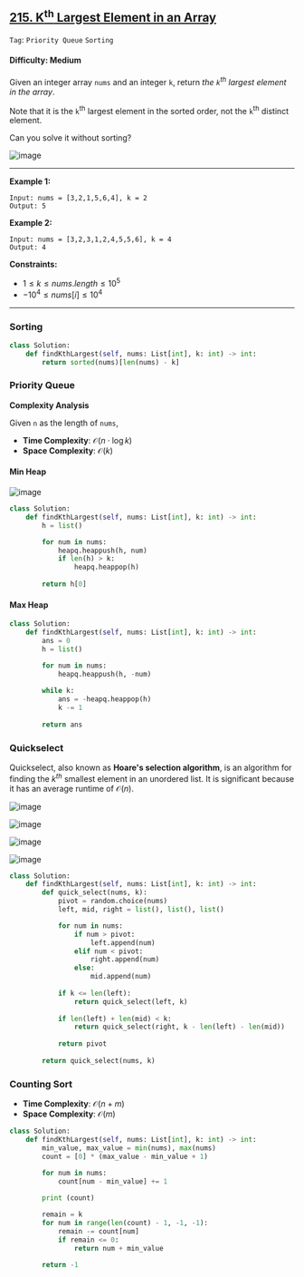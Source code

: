 ## [215. K<sup>th</sup> Largest Element in an Array](https://leetcode.com/problems/kth-largest-element-in-an-array)

```Tag```: ```Priority Queue``` ```Sorting```

#### Difficulty: Medium

Given an integer array ```nums``` and an integer ```k```, return _the ```k```<sup>th</sup> largest element in the array_.

Note that it is the ```k```<sup>th</sup> largest element in the sorted order, not the ```k```<sup>th</sup> distinct element.

Can you solve it without sorting?

![image](https://github.com/quananhle/Python/assets/35042430/6122472b-cc6f-4033-bc1c-6dbf54054b93)

---

__Example 1:__
```
Input: nums = [3,2,1,5,6,4], k = 2
Output: 5
```

__Example 2:__
```
Input: nums = [3,2,3,1,2,4,5,5,6], k = 4
Output: 4
```

__Constraints:__

- $1 \le k \le nums.length \le 10^{5}$
- $-10^{4} \le nums[i] \le 10^{4}$

---

### Sorting

```Python
class Solution:
    def findKthLargest(self, nums: List[int], k: int) -> int:
        return sorted(nums)[len(nums) - k]
```

### Priority Queue

__Complexity Analysis__

Given ```n``` as the length of ```nums```,

- __Time Complexity__: $\mathcal{O}(n \cdot \log k)$
- __Space Complexity__: $\mathcal{O}(k)$

#### Min Heap

![image](https://leetcode.com/problems/kth-largest-element-in-an-array/Figures/215/1.png)

```Python
class Solution:
    def findKthLargest(self, nums: List[int], k: int) -> int:
        h = list()

        for num in nums:
            heapq.heappush(h, num)
            if len(h) > k:
                heapq.heappop(h)
        
        return h[0]
```

#### Max Heap

```Python
class Solution:
    def findKthLargest(self, nums: List[int], k: int) -> int:
        ans = 0
        h = list()

        for num in nums:
            heapq.heappush(h, -num)
        
        while k:
            ans = -heapq.heappop(h)
            k -= 1
        
        return ans
```

### Quickselect

Quickselect, also known as __Hoare's selection algorithm__, is an algorithm for finding the $k^{th}$ smallest element in an unordered list. It is significant because it has an average runtime of $\mathcal{O}(n)$.

![image](https://leetcode.com/problems/kth-largest-element-in-an-array/Figures/215/2.png)

![image](https://leetcode.com/problems/kth-largest-element-in-an-array/Figures/215/3.png)

![image](https://leetcode.com/problems/kth-largest-element-in-an-array/Figures/215/4.png)

![image](https://github.com/quananhle/Python/assets/35042430/209ecf9e-86ce-46c1-91dd-ac66b4e7f843)

```Python
class Solution:
    def findKthLargest(self, nums: List[int], k: int) -> int:
        def quick_select(nums, k):
            pivot = random.choice(nums)
            left, mid, right = list(), list(), list()

            for num in nums:
                if num > pivot:
                    left.append(num)
                elif num < pivot:
                    right.append(num)
                else:
                    mid.append(num)
            
            if k <= len(left):
                return quick_select(left, k)
            
            if len(left) + len(mid) < k:
                return quick_select(right, k - len(left) - len(mid))
            
            return pivot
        
        return quick_select(nums, k)
```

### Counting Sort

- __Time Complexity__: $\mathcal{O}(n + m)$
- __Space Complexity__: $\mathcal{O}(m)$

```Python
class Solution:
    def findKthLargest(self, nums: List[int], k: int) -> int:
        min_value, max_value = min(nums), max(nums)
        count = [0] * (max_value - min_value + 1)

        for num in nums:
            count[num - min_value] += 1
        
        print (count)

        remain = k
        for num in range(len(count) - 1, -1, -1):
            remain -= count[num]
            if remain <= 0:
                return num + min_value
        
        return -1
```


